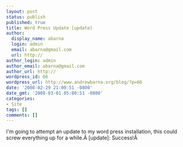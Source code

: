 ```yaml
---
layout: post
status: publish
published: true
title: Word Press Update [update]
author:
  display_name: abarna
  login: admin
  email: abarna@gmail.com
  url: http://
author_login: admin
author_email: abarna@gmail.com
author_url: http://
wordpress_id: 66
wordpress_url: http://www.andrewbarna.org/blog/?p=66
date: '2008-02-29 21:00:51 -0800'
date_gmt: '2008-03-01 05:00:51 -0800'
categories:
- Site
tags: []
comments: []
---
```

<p>I'm going to attempt an update to my word press installation, this could screw everything up for a while.&Acirc;&nbsp;[update]: Success!&Acirc;&nbsp;</p>

